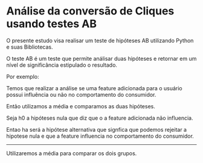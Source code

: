 # Análise da conversão de Cliques usando testes AB

O presente estudo visa realisar um teste de hipóteses AB utilizando Python e suas Bibliotecas.

O teste AB é um teste que permite análisar duas hipóteses e retornar em um nível de significância estipulado o resultado.

Por exemplo: 

Temos que realizar a análise se uma feature adicionada para o usuário possui influência ou não no comportamento do consumidor.

Então utilizamos a média e comparamos as duas hipóteses.

Seja h0 a hipóteses nula que diz que o a feature  adicionada não influencia.

Entao ha será a hipótese alternativa que signfica que podemos rejeitar a hipotese nula e que a feature influencia no comportamento do consumidor.

-------

Utilizaremos a média para comparar os dois grupos.

